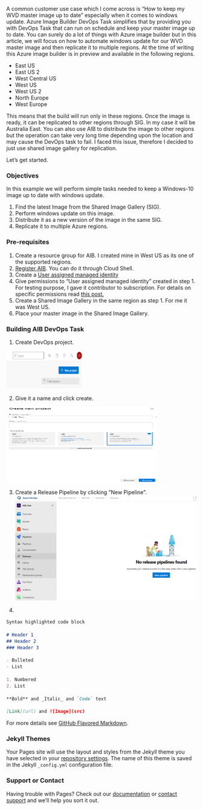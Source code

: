 <p> 
A common customer use case which I come across is “How to keep my WVD master image up to date” especially when it comes to windows update.
Azure Image Builder DevOps Task simplifies that by providing you with DevOps Task that can run on schedule and keep your master image up to date. You can surely do a lot of things with Azure image builder but in this article, we will focus on how to automate windows update for our WVD master image and then replicate it to multiple regions. 
At the time of writing this Azure image builder is in preview and available in the following regions. 
<ul>
<li>East US</li>
<li>East US 2</li>
<li>West Central US</li>
<li>West US</li>
<li>West US 2</li>
<li>North Europe</li>
<li>West Europe</li>
</ul>
This means that the build will run only in these regions. Once the image is ready, it can be replicated to other regions through SIG. In my case it will be Australia East. You can also use AIB to distribute the image to other regions but the operation can take very long time depending upon the location and may cause the DevOps task to fail. I faced this issue, therefore I decided to just use shared image gallery for replication.
</P>
<P>Let’s get started.</P>

### Objectives
In this example we will perform simple tasks needed to keep a Windows-10 image up to date with windows update.
<ol>
<li>Find the latest Image from the Shared Image Gallery (SIG).</li>
<li>Perform windows update on this image.</li>
<li>Distribute it as a new version of the image in the same SIG.</li>
<li>Replicate it to multiple Azure regions.</li>
</ol>

### Pre-requisites
<ol>
<li>Create a resource group for AIB. I created mine in West US as its one of the supported regions.</li>
<li> <a href="https://github.com/danielsollondon/azvmimagebuilder/blob/master/quickquickstarts/0_Creating_a_Custom_Windows_Managed_Image/readme.md#step-1--enable-prereqs-1">Register AIB</a>. You can do it through Cloud Shell.</li>
<li>Create a <a href="https://docs.microsoft.com/en-us/azure/active-directory/managed-identities-azure-resources/how-to-manage-ua-identity-portal">User assigned managed identity </a></li>
<li>Give permissions to “User assigned managed identity” created in step 1. For testing purpose, I gave it contributor to subscription. For details on specific permissions read <a href="https://github.com/danielsollondon/azvmimagebuilder/blob/master/aibPermissions.md#azure-powershell-examples">this post. </a></li>
<li>Create a Shared Image Gallery in the same region as step 1. For me it was West US.</li>
<li>Place your master image in the Shared Image Gallery.</li>
</ol>

### Building AIB DevOps Task
1. Create DevOps project.
<p><img src="AIB_files/image001.png" width="200" height="100"></p>

2. Give it a name and click create.
<p><img src="AIB_files/image003.png" width="400" height="200"></p>

3. Create a Release Pipeline by clicking “New Pipeline”.
![Image](AIB_files/image005.png)

4. 
```markdown
Syntax highlighted code block

# Header 1
## Header 2
### Header 3

- Bulleted
- List

1. Numbered
2. List

**Bold** and _Italic_ and `Code` text

[Link](url) and ![Image](src)
```


For more details see [GitHub Flavored Markdown](https://guides.github.com/features/mastering-markdown/).

### Jekyll Themes

Your Pages site will use the layout and styles from the Jekyll theme you have selected in your [repository settings](https://github.com/ssabih/Pages/settings). The name of this theme is saved in the Jekyll `_config.yml` configuration file.

### Support or Contact

Having trouble with Pages? Check out our [documentation](https://docs.github.com/categories/github-pages-basics/) or [contact support](https://github.com/contact) and we’ll help you sort it out.
